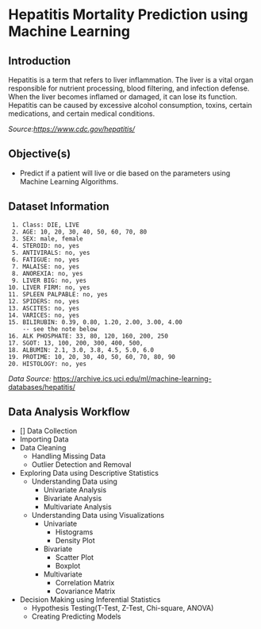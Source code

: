 # Hepatitis Mortality Prediction using Machine Learning 

## Introduction 
Hepatitis is a term that refers to liver inflammation. The liver is a vital organ responsible for nutrient processing, blood filtering, and infection defense. When the liver becomes inflamed or damaged, it can lose its function. Hepatitis can be caused by excessive alcohol consumption, toxins, certain medications, and certain medical conditions.

*Source:https://www.cdc.gov/hepatitis/*

## Objective(s)
- Predict if a patient will live or die based on the parameters using Machine Learning Algorithms. 


## Dataset Information
     1. Class: DIE, LIVE
     2. AGE: 10, 20, 30, 40, 50, 60, 70, 80
     3. SEX: male, female
     4. STEROID: no, yes
     5. ANTIVIRALS: no, yes
     6. FATIGUE: no, yes
     7. MALAISE: no, yes
     8. ANOREXIA: no, yes
     9. LIVER BIG: no, yes
    10. LIVER FIRM: no, yes
    11. SPLEEN PALPABLE: no, yes
    12. SPIDERS: no, yes
    13. ASCITES: no, yes
    14. VARICES: no, yes
    15. BILIRUBIN: 0.39, 0.80, 1.20, 2.00, 3.00, 4.00
        -- see the note below
    16. ALK PHOSPHATE: 33, 80, 120, 160, 200, 250
    17. SGOT: 13, 100, 200, 300, 400, 500, 
    18. ALBUMIN: 2.1, 3.0, 3.8, 4.5, 5.0, 6.0
    19. PROTIME: 10, 20, 30, 40, 50, 60, 70, 80, 90
    20. HISTOLOGY: no, yes

    
*Data Source:* https://archive.ics.uci.edu/ml/machine-learning-databases/hepatitis/


## Data Analysis Workflow
- [] Data Collection
- Importing Data
- Data Cleaning
  - Handling Missing Data
  - Outlier Detection and Removal
- Exploring Data using Descriptive Statistics
  - Understanding Data using
    - Univariate Analysis
    - Bivariate Analysis
    - Multivariate Analysis
  - Understanding Data using Visualizations
    - Univariate
      - Histograms
      - Density Plot
    - Bivariate
      - Scatter Plot
      - Boxplot
    - Multivariate
      - Correlation Matrix
      - Covariance Matrix
- Decision Making using Inferential Statistics
  - Hypothesis Testing(T-Test, Z-Test, Chi-square, ANOVA)
  - Creating Predicting Models